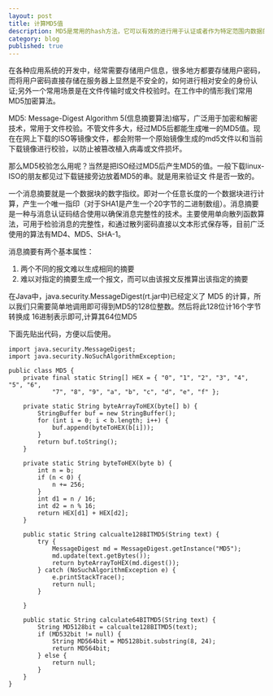 ```yaml
---
layout: post
title: 计算MD5值
description: MD5是常用的hash方法，它可以有效的进行用于认证或者作为特定范围内数据的唯一标识，这篇文章记录一个实现，用于备用。
category: blog
published: true
---
```


在各种应用系统的开发中，经常需要存储用户信息，很多地方都要存储用户密码，而将用户密码直接存储在服务器上显然是不安全的，如何进行相对安全的身份认证;另外一个常用场景是在文件传输时或文件校验时。在工作中的情形我们常用MD5加密算法。

MD5: Message-Digest Algorithm 5(信息摘要算法)缩写，广泛用于加密和解密技术，常用于文件校验。不管文件多大，经过MD5后都能生成唯一的MD5值。现在在网上下载的ISO等镜像文件，都会附带一个原始镜像生成的md5文件以和当前下载镜像进行校验，以防止被篡改植入病毒或文件损坏。

那么MD5校验怎么用呢？当然是把ISO经过MD5后产生MD5的值。一般下载linux-ISO的朋友都见过下载链接旁边放着MD5的串。就是用来验证文 件是否一致的。

一个消息摘要就是一个数据块的数字指纹。即对一个任意长度的一个数据块进行计算，产生一个唯一指印（对于SHA1是产生一个20字节的二进制数组）。消息摘要是一种与消息认证码结合使用以确保消息完整性的技术。主要使用单向散列函数算法，可用于检验消息的完整性，和通过散列密码直接以文本形式保存等，目前广泛使用的算法有MD4、MD5、SHA-1。

消息摘要有两个基本属性：

1. 两个不同的报文难以生成相同的摘要
2. 难以对指定的摘要生成一个报文，而可以由该报文反推算出该指定的摘要

在Java中，java.security.MessageDigest(rt.jar中)已经定义了 MD5 的计算，所以我们只需要简单地调用即可得到MD5的128位整数。然后将此128位计16个字节转换成 16进制表示即可,计算其64位MD5

下面先贴出代码，方便以后使用。

    import java.security.MessageDigest;
    import java.security.NoSuchAlgorithmException;
    
    public class MD5 {
        private final static String[] HEX = { "0", "1", "2", "3", "4", "5", "6",
                "7", "8", "9", "a", "b", "c", "d", "e", "f" };
    
        private static String byteArrayToHEX(byte[] b) {
            StringBuffer buf = new StringBuffer();
            for (int i = 0; i < b.length; i++) {
                buf.append(byteToHEX(b[i]));
            }
            return buf.toString();
        }
    
        private static String byteToHEX(byte b) {
            int n = b;
            if (n < 0) {
                n += 256;
            }
            int d1 = n / 16;
            int d2 = n % 16;
            return HEX[d1] + HEX[d2];
        }
    
        public static String calcualte128BITMD5(String text) {
            try {
                MessageDigest md = MessageDigest.getInstance("MD5");
                md.update(text.getBytes());
                return byteArrayToHEX(md.digest());
            } catch (NoSuchAlgorithmException e) {
                e.printStackTrace();
                return null;
            }
    
        }
    
        public static String calculate64BITMD5(String text) {
            String MD5128bit = calcualte128BITMD5(text);
            if (MD532bit != null) {
                String MD564bit = MD5128bit.substring(8, 24);
                return MD564bit;
            } else {
                return null;
            }
        }
    }